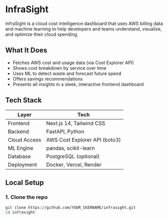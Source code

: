 # InfraSight

InfraSight is a cloud cost intelligence dashboard that uses AWS billing data and machine learning to help developers and teams understand, visualize, and optimize their cloud spending.

## What It Does

- Fetches AWS cost and usage data (via Cost Explorer API)
- Shows cost breakdown by service over time
- Uses ML to detect waste and forecast future spend
- Offers savings recommendations
- Presents all insights in a sleek, interactive frontend dashboard

## Tech Stack

| Layer        | Tech                          |
| ------------ | ----------------------------- |
| Frontend     | Next.js 14, Tailwind CSS      |
| Backend      | FastAPI, Python               |
| Cloud Access | AWS Cost Explorer API (boto3) |
| ML Engine    | pandas, scikit-learn          |
| Database     | PostgreSQL (optional)         |
| Deployment   | Docker, Vercel, Render        |

## Local Setup

### 1. Clone the repo

```bash
git clone https://github.com/YOUR_USERNAME/infrasight.git
cd infrasight
```
